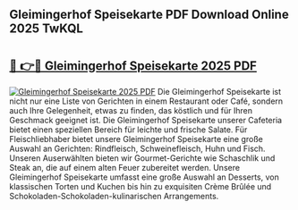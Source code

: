 ## Gleimingerhof Speisekarte PDF Download Online 2025 TwKQL

# <h2><a href="http://gc89ork.nevu.top/?p=Gleimingerhof+Speisekarte">🔗 👉🔴 Gleimingerhof Speisekarte 2025 PDF</a></h2>

[![Gleimingerhof Speisekarte 2025 PDF](https://i.imgur.com/dBaPXMq.png)](http://gc89ork.nevu.top/?p=Gleimingerhof+Speisekarte)
Die Gleimingerhof Speisekarte ist nicht nur eine Liste von Gerichten in einem Restaurant oder Café, sondern auch Ihre Gelegenheit, etwas zu finden, das köstlich und für Ihren Geschmack geeignet ist. Die Gleimingerhof Speisekarte unserer Cafeteria bietet einen speziellen Bereich für leichte und frische Salate. Für Fleischliebhaber bietet unsere Gleimingerhof Speisekarte eine große Auswahl an Gerichten: Rindfleisch, Schweinefleisch, Huhn und Fisch. Unseren Auserwählten bieten wir Gourmet-Gerichte wie Schaschlik und Steak an, die auf einem alten Feuer zubereitet werden. Unsere Gleimingerhof Speisekarte umfasst eine große Auswahl an Desserts, von klassischen Torten und Kuchen bis hin zu exquisiten Crème Brûlée und Schokoladen-Schokoladen-kulinarischen Arrangements.
